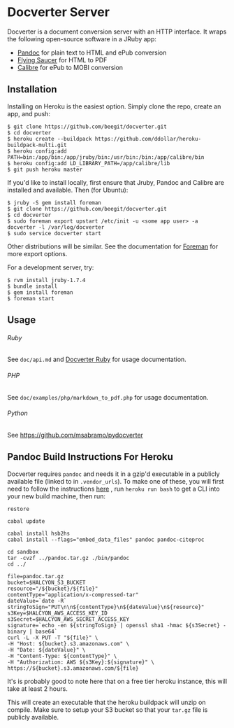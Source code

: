 # Docverter Server

Docverter is a document conversion server with an HTTP interface.
It wraps the following open-source software in a JRuby app:

* [Pandoc](http://johnmacfarlane.net/pandoc/) for plain text to HTML and ePub conversion
* [Flying Saucer](http://code.google.com/p/flying-saucer/) for HTML to PDF
* [Calibre](http://calibre-ebook.com/) for ePub to MOBI conversion

## Installation

Installing on Heroku is the easiest option. Simply clone the repo, create an app, and push:

    $ git clone https://github.com/beegit/docverter.git
    $ cd docverter
    $ heroku create --buildpack https://github.com/ddollar/heroku-buildpack-multi.git
    $ heroku config:add PATH=bin:/app/bin:/app/jruby/bin:/usr/bin:/bin:/app/calibre/bin
    $ heroku config:add LD_LIBRARY_PATH=/app/calibre/lib
    $ git push heroku master

If you'd like to install locally, first ensure that Jruby, Pandoc and Calibre are installed and available. Then (for Ubuntu):

    $ jruby -S gem install foreman
    $ git clone https://github.com/beegit/docverter.git
    $ cd docverter
    $ sudo foreman export upstart /etc/init -u <some app user> -a docverter -l /var/log/docverter
    $ sudo service docverter start

Other distributions will be similar. See the documentation for [Foreman](http://ddollar.github.com/foreman/) for
more export options.

For a development server, try:

    $ rvm install jruby-1.7.4
    $ bundle install
    $ gem install foreman
    $ foreman start

## Usage

###### Ruby

See `doc/api.md` and [Docverter Ruby](https://github.com/beegit/docverter-ruby) for usage documentation.

###### PHP

See `doc/examples/php/markdown_to_pdf.php` for usage documentation.

###### Python
See https://github.com/msabramo/pydocverter

## Pandoc Build Instructions For Heroku

Docverter requires `pandoc` and needs it in a gzip'd executable in a publicly
available file (linked to in `.vendor_urls`). To make one of these, you will
first need to follow the instructions [here](https://haskellonheroku.com/tutorial/#use-a-one-off-dyno)
, run `heroku run bash` to get a CLI into your new build machine, then run:

    restore

    cabal update

    cabal install hsb2hs
    cabal install --flags="embed_data_files" pandoc pandoc-citeproc

    cd sandbox
    tar -cvzf ../pandoc.tar.gz ./bin/pandoc
    cd ../

    file=pandoc.tar.gz
    bucket=$HALCYON_S3_BUCKET
    resource="/${bucket}/${file}"
    contentType="application/x-compressed-tar"
    dateValue=`date -R`
    stringToSign="PUT\n\n${contentType}\n${dateValue}\n${resource}"
    s3Key=$HALCYON_AWS_ACCESS_KEY_ID
    s3Secret=$HALCYON_AWS_SECRET_ACCESS_KEY
    signature=`echo -en ${stringToSign} | openssl sha1 -hmac ${s3Secret} -binary | base64`
    curl -L -X PUT -T "${file}" \
    -H "Host: ${bucket}.s3.amazonaws.com" \
    -H "Date: ${dateValue}" \
    -H "Content-Type: ${contentType}" \
    -H "Authorization: AWS ${s3Key}:${signature}" \
    https://${bucket}.s3.amazonaws.com/${file}

It's is probably good to note here that on a free tier heroku instance, this
will take at least 2 hours.

This will create an executable that the heroku buildpack will unzip on compile.
Make sure to setup your S3 bucket so that your `tar.gz` file is publicly available.
